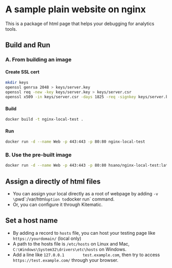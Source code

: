 # A sample plain website on nginx

This is a package of html page that helps your debugging for analytics tools.

## Build and Run

### A. From building an image

#### Create SSL cert
```sh
mkdir keys
openssl genrsa 2048 > keys/server.key
openssl req -new -key keys/server.key > keys/server.csr
openssl x509 -in keys/server.csr -days 1825 -req -signkey keys/server.key > keys/server.crt
```

#### Build
```sh
docker build -t nginx-local-test .
```

#### Run

```sh
docker run -d --name Web -p 443:443 -p 80:80 nginx-local-test
```

### B. Use the pre-built image

```sh
docker run -d --name Web -p 443:443 -p 80:80 hsano/nginx-local-test:latest
```

## Assign a directly of html files

- You can assign your local directly as a root of webpage by adding `-v \`pwd\`:/var/html` option to `docker run` command.
- Or, you can configure it through Kitematic.

## Set a host name

- By adding a record to `hosts` file, you can host your testing page like `https://yourdomain/` (local only)
- A path to the hosts file is `/etc/hosts` on Linux and Mac, `C:\Windows\System32\drivers\etc\hosts` on Windows.
- Add a line like `127.0.0.1        test.example.com`, then try to access `https://test.example.com/` through your browser.
